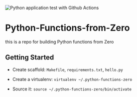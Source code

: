 ![Python application test with Github Actions](https://github.com/noahgift/Python-Functions-from-Zero/workflows/Python%20application%20test%20with%20Github%20Actions/badge.svg)

# Python-Functions-from-Zero
this is a repo for building Python functions from Zero

## Getting Started

* Create scaffold:  `Makefile`, `requirements.txt`, `hello.py`

* Create a virtualenv: `virtualenv ~/.python-functions-zero`

* Source it:  `source ~/.python-functions-zero/bin/activate`
